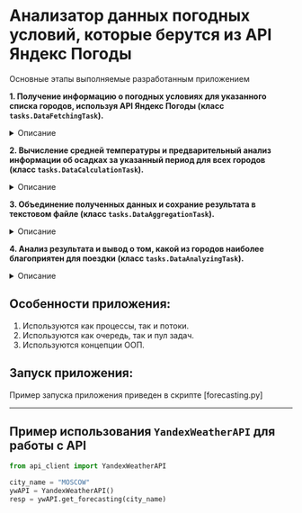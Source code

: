 # Анализатор данных погодных условий, которые берутся из API Яндекс Погоды

Основные этапы выполняемые разработанным приложением

**1. Получение информацию о погодных условиях для указанного списка городов, используя API Яндекс Погоды (класс `tasks.DataFetchingTask`).**

<details>
<summary> Описание </summary>

За выполнение данной подзадачи отвечает класс(отнаследованный от класса Process)-producer `DataFetchingTask` внутри которого выполняются запросы в пуле потоков, и добавляются в очередь на вычисление основных показателей погоды классом-consumer-ом `DataCalculationTask`.

Список городов находится в переменной `CITIES` в файле [utils.py](utils.py). Для взаимодействия с API использовался предоставленный создателями курса готовый класс `YandexWeatherAPI` в модуле `api_client.py`. Пример работы с классом `YandexWeatherAPI` описан в <a href="#apiusingexample">примере</a>. Пример ответа от API для анализа находится в [файле](examples/response.json).

</details>

**2. Вычисление средней температуры и предварительный анализ информации об осадках за указанный период для всех городов (класс `tasks.DataCalculationTask`).**

<details>
<summary> Описание </summary>

Особенности предварительного анализа:
- период вычислений в течение дня — с 9 до 19 часов;
- средняя температура рассчитывается за указанный промежуток времени;
- сумма времени (часов), когда погода без осадков (без дождя, снега, града или грозы), рассчитывается за указанный промежуток времени;
- информация о температуре для указанного дня за определённый час находится по следующему пути: `forecasts> [день]> hours> temp`;
- информация об осадках для указанного дня за определённый час находится по следующему пути: `forecasts> [день]> hours> condition`.

[Пример данных](examples/response-day-info.png) с информацией о температуре и осадках за день.

Список вариантов погодных условий находится [в таблице в блоке `condition`](https://yandex.ru/dev/weather/doc/dg/concepts/forecast-test.html#resp-format__forecasts) или в [файле](examples/conditions.txt).

</details>

**3. Объединение полученных данных и сохрание результата в текстовом файле (класс `tasks.DataAggregationTask`).**

<details>
<summary> Описание </summary>

Формат сохраняемого файла - **json**.

Формат таблицы для сохранения. 

| Город/день |                           | 14-06 | ... | 19-06 | Среднее | Рейтинг |
|-------------|:--------------------------|:-----:|:---:|:-----:|--------:|--------:|
| Москва      | Температура, среднее      |  24   |     |  27   |    25.6 |       8 |
|             | Без осадков, часов        |  10   |     |   7   |     9.5 |         |
| Абу-Даби    | Температура, среднее      |  34   |     |  37   |    35.5 |       2 |
|             | Без осадков, часов        |  18   |     |  15   |    16.5 |         | 
| ...         |                           |       |     |       |         |         |

</details>


**4. Анализ результата и вывод о том, какой из городов наиболее благоприятен для поездки (класс `tasks.DataAnalyzingTask`).**

<details>
<summary> Описание </summary>

Наиболее благоприятным городом считать тот, в котором средняя температура за всё время была самой высокой, а количество времени без осадков — максимальным.
Если таких городов более одного, то выводятся все.

</details>

## Особенности приложения:

1. Используются как процессы, так и потоки.
2. Используются как очередь, так и пул задач.
3. Используются концепции ООП.

## Запуск приложения:

Пример запуска приложения приведен в скрипте [forecasting.py]

---

<a name="apiusingexample"></a>

## Пример использования `YandexWeatherAPI` для работы с API

```python
from api_client import YandexWeatherAPI

city_name = "MOSCOW"
ywAPI = YandexWeatherAPI()
resp = ywAPI.get_forecasting(city_name)
```
